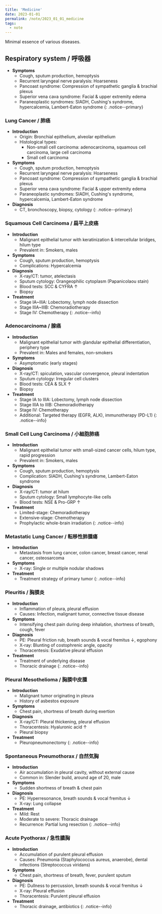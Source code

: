 ```yaml
---
title: 'Medicine'
date: 2023-01-01
permalink: /note/2023_01_01_medicine
tags:
  - note
---
```


Minimal essence of various diseases.




## Respiratory system / 呼吸器


- **Symptoms**
    - Cough, sputum production, hemoptysis
    - Recurrent laryngeal nerve paralysis: Hoarseness
    - Pancoast syndrome: Compression of sympathetic ganglia & brachial plexus
    - Superior vena cava syndrome: Facial & upper extremity edema
    - Paraneoplastic syndromes: SIADH, Cushing's syndrome, hypercalcemia, Lambert-Eaton syndrome
{: .notice--primary}

### Lung Cancer / 肺癌

* **Introduction**
    * Origin: Bronchial epithelium, alveolar epithelium
    * Histological types: 
        * Non-small cell carcinoma: adenocarcinoma, squamous cell carcinoma, large cell carcinoma
        * Small cell carcinoma
* **Symptoms**
    * Cough, sputum production, hemoptysis
    * Recurrent laryngeal nerve paralysis: Hoarseness
    * Pancoast syndrome: Compression of sympathetic ganglia & brachial plexus
    * Superior vena cava syndrome: Facial & upper extremity edema
    * Paraneoplastic syndromes: SIADH, Cushing's syndrome, hypercalcemia, Lambert-Eaton syndrome
* **Diagnosis**
    * CT, bronchoscopy, biopsy, cytology
{: .notice--primary}

### Squamous Cell Carcinoma / 扁平上皮癌

* **Introduction**
    * Malignant epithelial tumor with keratinization & intercellular bridges, hilum type
    * Prevalent in: Smokers, males
* **Symptoms**
    * Cough, sputum production, hemoptysis
    * Complications: Hypercalcemia
* **Diagnosis**
    * X-ray/CT: tumor, atelectasis
    * Sputum cytology: Orangeophilic cytoplasm (Papanicolaou stain)
    * Blood tests: SCC & CYFRA ↑
    * Biopsy
* **Treatment**
    * Stage IA~IIIA: Lobectomy, lymph node dissection
    * Stage IIIA~IIIB: Chemoradiotherapy
    * Stage IV: Chemotherapy
{: .notice--info}

### Adenocarcinoma / 腺癌

* **Introduction**
    * Malignant epithelial tumor with glandular epithelial differentiation, periphery type
    * Prevalent in: Males and females, non-smokers
* **Symptoms**
    * Asymptomatic (early stages)
* **Diagnosis**
    * X-ray/CT: spiculation, vascular convergence, pleural indentation
    * Sputum cytology: Irregular cell clusters
    * Blood tests: CEA & SLX ↑
    * Biopsy
* **Treatment**
    * Stage IA to IIIA: Lobectomy, lymph node dissection
    * Stage IIIA to IIIB: Chemoradiotherapy
    * Stage IV: Chemotherapy
    * Additional: Targeted therapy (EGFR, ALK), immunotherapy (PD-L1)
{: .notice--info}

### Small Cell Lung Carcinoma / 小細胞肺癌

* **Introduction**
    * Malignant epithelial tumor with small-sized cancer cells, hilum type, rapid progression
    * Prevalent in: Smokers, males
* **Symptoms**
    * Cough, sputum production, hemoptysis
    * Complication: SIADH, Cushing's syndrome, Lambert-Eaton syndrome
* **Diagnosis**
    * X-ray/CT: tumor at hilum
    * Sputum cytology: Small lymphocyte-like cells
    * Blood tests: NSE & Pro-GRP ↑
* **Treatment**
    * Limited-stage: Chemoradiotherapy
    * Extensive-stage: Chemotherapy
    * Prophylactic whole-brain irradiation
{: .notice--info}

### Metastatic Lung Cancer / 転移性肺腫瘍

* **Introduction**
    * Metastasis from lung cancer, colon cancer, breast cancer, renal cancer, osteosarcoma
* **Symptoms**
    * X-ray: Single or multiple nodular shadows
* **Treatment**
    * Treatment strategy of primary tumor
{: .notice--info}

### Pleuritis / 胸膜炎

* **Introduction**
    * Inflammation of pleura, pleural effusion
    * Causes: Infection, malignant tumor, connective tissue disease
* **Symptoms**
    * Intensifying chest pain during deep inhalation, shortness of breath, cough, fever
* **Diagnosis**
    * PE: Pleural friction rub, breath sounds & vocal fremitus ↓, egophony
    * X-ray: Blunting of costophrenic angle, opacity
    * Thoracentesis: Exudative pleural effusion
* **Treatment**
    * Treatment of underlying disease
    * Thoracic drainage
{: .notice--info}

### Pleural Mesothelioma / 胸膜中皮腫

* **Introduction**
    * Malignant tumor originating in pleura
    * History of asbestos exposure
* **Symptoms**
    * Chest pain, shortness of breath during exertion
* **Diagnosis**
    * X-ray/CT: Pleural thickening, pleural effusion
    * Thoracentesis: Hyaluronic acid ↑
    * Pleural biopsy
* **Treatment**
    * Pleuropneumonectomy
{: .notice--info}

### Spontaneous Pneumothorax / 自然気胸

* **Introduction**
    * Air accumulation in pleural cavity, without external cause
    * Common in: Slender build, around age of 20, male
* **Symptoms**
    * Sudden shortness of breath & chest pain
* **Diagnosis**
    * PE: Hyperresonance, breath sounds & vocal fremitus ↓
    * X-ray: Lung collapse
* **Treatment**
    * Mild: Rest
    * Moderate to severe: Thoracic drainage
    * Recurrence: Partial lung resection
{: .notice--info}

### Acute Pyothorax / 急性膿胸

* **Introduction**
    * Accumulation of purulent pleural effusion
    * Causes: Pneumonia (Staphylococcus aureus, anaerobe), dental infections (Streptococcus viridans)
* **Symptoms**
    * Chest pain, shortness of breath, fever, purulent sputum
* **Diagnosis**
    * PE: Dullness to percussion, breath sounds & vocal fremitus ↓
    * X-ray: Pleural effusion
    * Thoracentesis: Purulent pleural effusion
* **Treatment**
    * Thoracic drainage, antibiotics
{: .notice--info}
